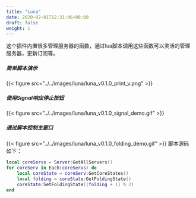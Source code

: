 ```yaml
---
title: "Luna"
date: 2020-02-01T12:31:46+08:00
draft: false
weight: 1
---
```


这个插件内置很多管理服务器的函数，通过lua脚本调用这些函数可以灵活的管理服务器，更新订阅等。

##### 简单脚本演示
{{< figure src="../../images/luna/luna_v0.1.0_print_v.png" >}}

##### 使用Signal响应停止按钮
{{< figure src="../../images/luna/luna_v0.1.0_signal_demo.gif" >}}

##### 通过脚本控制主窗口
{{< figure src="../../images/luna/luna_v0.1.0_folding_demo.gif" >}}
脚本源码如下：
```lua
local coreServs = Server:GetAllServers()
for coreServ in Each(coreServs) do
    local coreState = coreServ:GetCoreStates()
    local folding = coreState:GetFoldingState()
    coreState:SetFoldingState((folding + 1) % 2)
end
```
